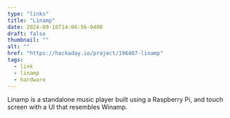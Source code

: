 ```yaml
---
type: "links"
title: "Linamp"
date: 2024-09-16T14:04:56-0400
draft: false
thumbnail: ""
alt: ""
href: "https://hackaday.io/project/196407-linamp"
tags:
  - link
  - linamp
  - hardware
---
```


Linamp is a standalone music player built using a Raspberry Pi, and touch screen with a UI that resembles Winamp.

